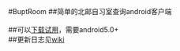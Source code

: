 #BuptRoom
##简单的北邮自习室查询android客户端
<br><br>
##可以[下载试用](https://fir.im/buptroom)，需要android5.0+
<br>
##更新日志见[wiki](https://github.com/thinkwee/BuptRoom/wiki/INTRODUCTION)



